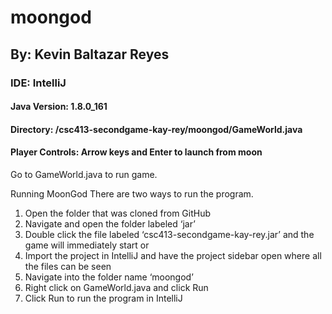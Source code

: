 # moongod

## By: Kevin Baltazar Reyes

### IDE: IntelliJ

#### Java Version: 1.8.0_161
#### Directory: /csc413-secondgame-kay-rey/moongod/GameWorld.java
#### Player Controls: Arrow keys and Enter to launch from moon

Go to GameWorld.java to run game.

Running MoonGod
There are two ways to run the program.
1. Open the folder that was cloned from GitHub
2. Navigate and open the folder labeled ‘jar’
3. Double click the file labeled ‘csc413-secondgame-kay-rey.jar’ and the game will
immediately start
or
1. Import the project in IntelliJ and have the project sidebar open where all the files can be seen
2. Navigate into the folder name ‘moongod’
3. Right click on GameWorld.java and click Run
4. Click Run to run the program in IntelliJ
